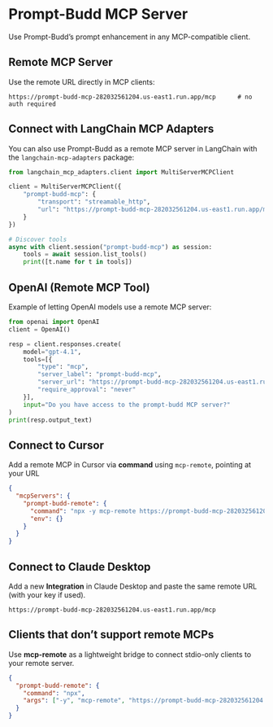 # Prompt-Budd MCP Server

Use Prompt-Budd’s prompt enhancement in any MCP-compatible client.

## Remote MCP Server

Use the remote URL directly in MCP clients:

```
https://prompt-budd-mcp-282032561204.us-east1.run.app/mcp      # no auth required
```
## Connect with LangChain MCP Adapters

You can also use Prompt-Budd as a remote MCP server in LangChain with the `langchain-mcp-adapters` package:

```python
from langchain_mcp_adapters.client import MultiServerMCPClient

client = MultiServerMCPClient({
    "prompt-budd-mcp": {
        "transport": "streamable_http",
        "url": "https://prompt-budd-mcp-282032561204.us-east1.run.app/mcp"
    }
})

# Discover tools
async with client.session("prompt-budd-mcp") as session:
    tools = await session.list_tools()
    print([t.name for t in tools])
```

## OpenAI (Remote MCP Tool)

Example of letting OpenAI models use a remote MCP server:

```python
from openai import OpenAI
client = OpenAI()

resp = client.responses.create(
    model="gpt-4.1",
    tools=[{
        "type": "mcp",
        "server_label": "prompt-budd-mcp",
        "server_url": "https://prompt-budd-mcp-282032561204.us-east1.run.app/mcp",
        "require_approval": "never"
    }],
    input="Do you have access to the prompt-budd MCP server?"
)
print(resp.output_text)
```

## Connect to Cursor

Add a remote MCP in Cursor via **command** using `mcp-remote`, pointing at your URL

```json
{
  "mcpServers": {
    "prompt-budd-remote": {
      "command": "npx -y mcp-remote https://prompt-budd-mcp-282032561204.us-east1.run.app/mcp",
      "env": {}
    }
  }
}
```

## Connect to Claude Desktop

Add a new **Integration** in Claude Desktop and paste the same remote URL (with your key if used).

```
https://prompt-budd-mcp-282032561204.us-east1.run.app/mcp
```

## Clients that don’t support remote MCPs

Use **mcp-remote** as a lightweight bridge to connect stdio-only clients to your remote server.

```json
{
  "prompt-budd-remote": {
    "command": "npx",
    "args": ["-y", "mcp-remote", "https://prompt-budd-mcp-282032561204.us-east1.run.app/mcp"]
  }
}
```

